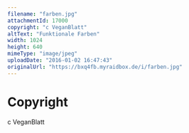 ```yaml
---
filename: "farben.jpg"
attachmentId: 17000
copyright: "c VeganBlatt"
altText: "Funktionale Farben"
width: 1024
height: 640
mimeType: "image/jpeg"
uploadDate: "2016-01-02 16:47:43"
originalUrl: "https://bxq4fb.myraidbox.de/i/farben.jpg"
---
```


# Copyright

c VeganBlatt
